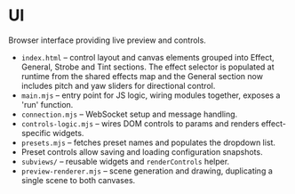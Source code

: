# UI

Browser interface providing live preview and controls.

- `index.html` – control layout and canvas elements grouped into Effect, General, Strobe and Tint sections. The effect selector is populated at runtime from the shared effects map and the General section now includes pitch and yaw sliders for directional control.
- `main.mjs` – entry point for JS logic, wiring modules together, exposes a 'run' function.
- `connection.mjs` – WebSocket setup and message handling.
- `controls-logic.mjs` – wires DOM controls to params and renders effect-specific widgets.
- `presets.mjs` – fetches preset names and populates the dropdown list.
- Preset controls allow saving and loading configuration snapshots.
- `subviews/` – reusable widgets and `renderControls` helper.
- `preview-renderer.mjs` – scene generation and drawing, duplicating a single scene to both canvases.